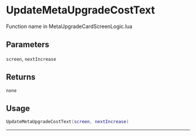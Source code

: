 # UpdateMetaUpgradeCostText
Function name in MetaUpgradeCardScreenLogic.lua
## Parameters
`screen`, `nextIncrease`
## Returns
`none`
## Usage
```lua
UpdateMetaUpgradeCostText(screen, nextIncrease)
```
---
